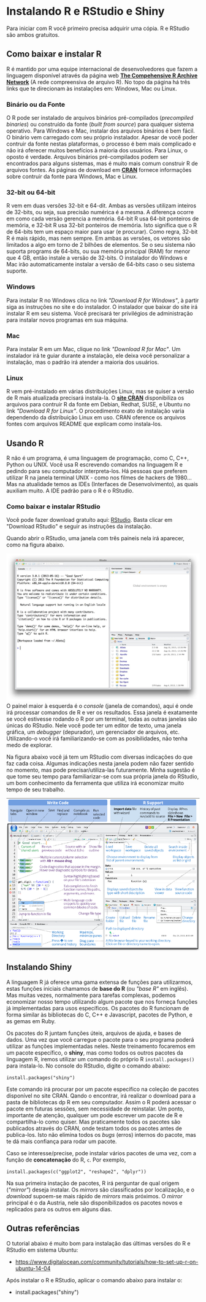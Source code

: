 # Instalando R e RStudio e Shiny

Para iniciar com R você primeiro precisa adquirir uma cópia. R e RStudio são ambos gratuitos.

## Como baixar e instalar R

R é mantido por uma equipe internacional de desenvolvedores que fazem a linguagem disponível através da página web [**The Compehensive R Archive Network**](cran.r-project.org) (A rede compreensiva de arquivo R). No topo da página há três links que te direcionam às instalações em: Windows, Mac ou Linux.

### Binário ou da Fonte
O R pode ser instalado de arquivos binários pré-compilados (*precompiled binaries*) ou construído da fonte (*built from source*) para qualquer sistema operativo. Para Windows e Mac, instalar dos arquivos binários é bem fácil. O binário vem carregado com seu próprio instalador. Apesar de você poder contruir da fonte nestas plataformas, o processo é bem mais complicado e não irá oferecer muitos benefícios à maioria dos usuários. Para Linux, o oposto é verdade. Arquivos binários pré-compilados podem ser encontrados para alguns sistemas, mas é muito mais comum construir R de arquivos fontes. As páginas de download em [**CRAN**](https://cran.r-project.org/) fornece informações sobre contruir da fonte para Windows, Mac e Linux.

### 32-bit ou 64-bit

R vem em duas versões 32-bit e 64-dit. Ambas as versões utilizam inteiros de 32-bits, ou seja, sua precisão numérica é a mesma. A diferença ocorre em como cada versão gerencia a memória. 64-bit R usa 64-bit ponteiros de memória, e 32-bit R usa 32-bit ponteiros de memória. Isto significa que o R de 64-bits tem um espaço maior para usar (e procurar). Como regra, 32-bit R é mais rápido, mas nem sempre. Em ambas as versões, os vetores são limitados a algo em torno de 2 bilhões de elementos. Se o seu sistema não suporta programs de 64-bits, ou sua memória principal (RAM) for menor que 4 GB, então instale a versão de 32-bits. O instalador do Windows e Mac irão automaticamente instalar a versão de 64-bits caso o seu sistema suporte.

### Windows

Para instalar R no Windows clica no link *"Download R for Windows"*, à partir siga as instruções no site e do instalador. O instalador que baixar do site irá instalar R em seu sistema. Você precisará ter privilégios de administração para instalar novos programas em sua máquina.

### Mac

Para instalar R em um Mac, clique no link *"Download R for Mac"*. Um instalador irá te guiar durante a instalação, ele deixa você personalizar a instalação, mas o padrão irá atender a maioria dos usuários.

### Linux

R vem pré-instalado em várias distribuições Linux, mas se quiser a versão de R mais atualizada precisará instala-la. O [**site CRAN**](https://cran.r-project.org/) disponibiliza os arquivos para contruir R da fonte em Debian, Redhat, SUSE, e Ubuntu no link *"Download R for Linux"*. O procedimento exato de instalação varia dependendo da distribuição Linux em uso. CRAN oference os arquivos fontes com arquivos README que explicam como instala-los.

## Usando R

R não é um programa, é uma linguagem de programação, como C, C++, Python ou UNIX. Você usa R escrevendo comandos na linguagem R e pedindo para seu computador interpreta-los. Há pessoas que preferem utilizar R na janela terminal UNIX - como nos filmes de hackers de 1980... Mas na atualidade temos as IDEs (Interfaces de Desenvolvimento), as quais auxiliam muito. A IDE padrão para o R é o RStudio.

### Como baixar e instalar RStudio

Você pode fazer download gratuíto aqui: [RStudio](https://www.rstudio.com/products/rstudio/).
Basta clicar em "Download RStudio" e seguir as instruções da instalação.

Quando abrir o RStudio, uma janela com três paineis nela irá aparecer, como na figura abaixo. 

![Primeira vez no RStudio](A1.jpg)
O painel maior à esquerda é o *console* (janela de comandos), aqui é onde irá processar comandos de R e ver os resultados. Essa janela é exatamente se você estivesse rodando o R por um terminal, todas as outras janelas são únicas do RStudio. Nele você pode ter um editor de texto, uma janela gráfica, um *debugger* (depurador), um gerenciador de arquivos, etc. Utilizando-o você irá familiarizando-se com as posibilidades, não tenha medo de explorar.

Na figura abaixo você já tem um RStudio com diversas indicações do que faz cada coisa. Algumas indicações nesta janela podem não fazer sentido no momento, mas pode precisar/utiliza-las futuramente. Minha sugestão é que tome seu tempo para familiarizar-se com sua própria janela do RStudio, um bom conhecimento da ferramenta que utiliza irá economizar muito tempo de seu trabalho.

![RStudio cheatsheet](a1.png)

## Instalando Shiny

A linguagem R já oferece uma gama extensa de funções para utilizarmos, estas funções iniciais chamamos de **base do R** (ou *"base R"* em inglês). Mas muitas vezes, normalmente para tarefas complexas, podemos economizar nosso tempo utilizando algum pacote que nos forneça funções já implementadas para usos específicos. Os pacotes do R funcionam de forma similar às bibliotecas do C, C++ e Javascript, pacotes de Python, e as gemas em Ruby.

Os pacotes do R juntam funções úteis, arquivos de ajuda, e bases de dados. Uma vez que você carregue o pacote para o seu programa poderá utilizar as funções implementadas neles. Neste treinamento focaremos em um pacote específico, o **shiny**, mas como todos os outros pacotes da linguagem R, iremos utilizar um comando do próprio R `install.packages()` para instala-lo. No console do RStudio, digite o comando abaixo:

```
install.packages("shiny")
```
Este comando irá procurar por um pacote específico na coleção de pacotes disponível no site CRAN. Qando o encontrar, irá realizar o download para a pasta de bibliotecas dp R em seu computador. Assim o R poderá acessar o pacote em futuras sessões, sem necessidade de reinstalar. Um ponto, importante de atenção, qualquer um pode escrever um pacote de R e compartilha-lo como quiser. Mas praticamente todos os pacotes são publicados através do CRAN, onde testam todos os pacotes antes de publica-los. Isto não elimina todos os *bugs* (erros) internos do pacote, mas te dá mais confiança para rodar um pacote.

Caso se interesse/precise, pode instalar vários pacotes de uma vez, com a função de **concatenação** do R, `c`. Por exemplo,

```
install.packages(c("ggplot2", "reshape2", "dplyr"))
```

Na sua primeira instação de pacotes, R irá perguntar de qual origem (*"mirror"*) deseja instalar. Os *mirrors* são classificados por localização, e o *download* supoem-se mais rápido de *mirrors* mais próximos. O *mirror* principal é o da Austria, nele são disponibilizados os pacotes novos e replicados para os outros em alguns dias.

## Outras referências

O tutorial abaixo é muito bom para instalação das últimas versões do R e RStudio em sistema Ubuntu:
* https://www.digitalocean.com/community/tutorials/how-to-set-up-r-on-ubuntu-14-04

Após instalar o R e RStudio, aplicar o comando abaixo para instalar o:
* install.packages("shiny")